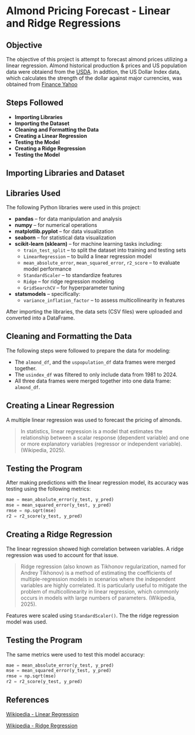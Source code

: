 # Almond Pricing Forecast - Linear and Ridge Regressions

## Objective

The objective of this project is attempt to forecast almond prices utilizing a linear regression. Almond historical production & prices and US population data were obtaiend from the [USDA](https://www.ers.usda.gov/data-products/fruit-and-tree-nuts-data/fruit-and-tree-nuts-yearbook-tables). In addtion, the US Dollar Index data, which calculates the strength of the dollar against major currencies, was obtained from [Finance Yahoo](https://finance.yahoo.com/quote/DX-Y.NYB/)

## Steps Followed

- **Importing Libraries**  
- **Importing the Dataset**  
- **Cleaning and Formatting the Data**  
- **Creating a Linear Regression**  
- **Testing the Model**
- **Creating a Ridge Regression**
- **Testing the Model**  

## **Importing Libraries and Dataset**

## Libraries Used

The following Python libraries were used in this project:

- **pandas** – for data manipulation and analysis  
- **numpy** – for numerical operations  
- **matplotlib.pyplot** – for data visualization  
- **seaborn** – for statistical data visualization  
- **scikit-learn (sklearn)** – for machine learning tasks including:
  - `train_test_split` – to split the dataset into training and testing sets
  - `LinearRegression` – to build a linear regression model
  - `mean_absolute_error`, `mean_squared_error`, `r2_score` – to evaluate model performance
  - `StandardScaler` – to standardize features
  - `Ridge` – for ridge regression modeling
  - `GridSearchCV` – for hyperparameter tuning
- **statsmodels** – specifically:
  - `variance_inflation_factor` – to assess multicollinearity in features

After importing the libraries, the data sets (CSV files) were uploaded and converted into a DataFrame.

## **Cleaning and Formatting the Data**

The following steps were followed to prepare the data for modeling:

- The `almond_df`, and the `uspopulation_df` data frames were merged together.  
- The `usindex_df` was filtered to only include data from 1981 to 2024.
- All three data frames were merged together into one data frame: `almond_df`. 

## **Creating a Linear Regression**

A multiple linear regression was used to forecast the pricing of almonds.  

> In statistics, linear regression is a model that estimates the relationship between a scalar response (dependent variable) and one or more explanatory variables (regressor or independent variable). (Wikipedia, 2025).  

## **Testing the Program**

After making predictions with the linear regression model, its accuracy was testing using the following metrics:

```python
mae = mean_absolute_error(y_test, y_pred)
mse = mean_squared_error(y_test, y_pred)
rmse = np.sqrt(mse)
r2 = r2_score(y_test, y_pred)
```

## **Creating a Ridge Regression**

The linear regression showed high correlation between variables. A ridge regression was used to account for that issue.  

> Ridge regression (also known as Tikhonov regularization, named for Andrey Tikhonov) is a method of estimating the coefficients of multiple-regression models in scenarios where the independent variables are highly correlated.  It is particularly useful to mitigate the problem of multicollinearity in linear regression, which commonly occurs in models with large numbers of parameters. (Wikipedia, 2025).  

Features were scaled using `StandardScaler()`. The the ridge regression model was used. 

## **Testing the Program**

The same metrics were used to test this model accuracy:

```python
mae = mean_absolute_error(y_test, y_pred)
mse = mean_squared_error(y_test, y_pred)
rmse = np.sqrt(mse)
r2 = r2_score(y_test, y_pred)
```

## **References**
[Wikipedia - Linear Regression](https://en.wikipedia.org/wiki/Linear_regression)

[Wikipedia - Ridge Regression](https://en.wikipedia.org/wiki/Ridge_regression)